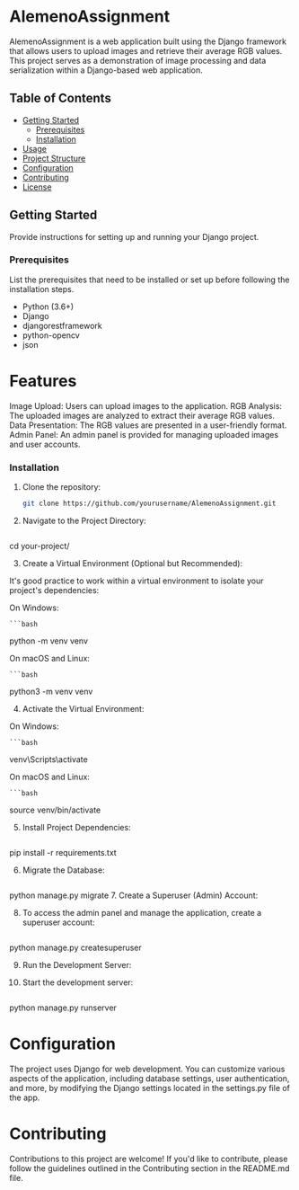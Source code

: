 # AlemenoAssignment


AlemenoAssignment is a web application built using the Django framework that allows users to upload images and retrieve their average RGB values. This project serves as a demonstration of image processing and data serialization within a Django-based web application.

## Table of Contents
- [Getting Started](#getting-started)
  - [Prerequisites](#prerequisites)
  - [Installation](#installation)
- [Usage](#usage)
- [Project Structure](#project-structure)
- [Configuration](#configuration)
- [Contributing](#contributing)
- [License](#license)

## Getting Started

Provide instructions for setting up and running your Django project.

### Prerequisites

List the prerequisites that need to be installed or set up before following the installation steps.

- Python (3.6+)
- Django
- djangorestframework
- python-opencv
- json

 # Features
Image Upload: Users can upload images to the application.
RGB Analysis: The uploaded images are analyzed to extract their average RGB values.
Data Presentation: The RGB values are presented in a user-friendly format.
Admin Panel: An admin panel is provided for managing uploaded images and user accounts.

### Installation

1. Clone the repository:

   ```bash
   git clone https://github.com/yourusername/AlemenoAssignment.git
2. Navigate to the Project Directory:

    ```bash
cd your-project/

3. Create a Virtual Environment (Optional but Recommended):

It's good practice to work within a virtual environment to isolate your project's dependencies:

On Windows:

    ```bash
python -m venv venv

On macOS and Linux:

    ```bash
python3 -m venv venv

4. Activate the Virtual Environment:

On Windows:

    ```bash
venv\Scripts\activate

On macOS and Linux:

    ```bash
source venv/bin/activate

5. Install Project Dependencies:

    ```bash
pip install -r requirements.txt

6. Migrate the Database:

    ```bash
python manage.py migrate
7. Create a Superuser (Admin) Account:

8. To access the admin panel and manage the application, create a superuser account:

    ```bash
python manage.py createsuperuser

9.  Run the Development Server:

10. Start the development server:

    ```bash
python manage.py runserver

# Configuration
The project uses Django for web development. You can customize various aspects of the application, including database settings, user authentication, and more, by modifying the Django settings located in the settings.py file of the app.

# Contributing
Contributions to this project are welcome! If you'd like to contribute, please follow the guidelines outlined in the Contributing section in the README.md file.
